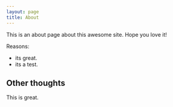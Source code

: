 ```yaml
---
layout: page
title: About
---
```




This is an about page about this awesome site.
Hope you love it!

Reasons:
- its great.
- its a test.

## Other thoughts

This is great.
